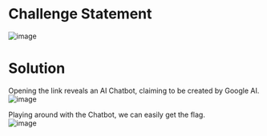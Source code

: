 # Challenge Statement

![image](https://github.com/user-attachments/assets/85ecc33d-2038-4bdc-8516-3d3532a48a0f)

# Solution
Opening the link reveals an AI Chatbot, claiming to be created by Google AI.  
![image](https://github.com/user-attachments/assets/c3cbb690-1c7f-4222-bdbd-bd960bf163e8)

Playing around with the Chatbot, we can easily get the flag.  
![image](https://github.com/user-attachments/assets/f7be0b3e-679e-4e93-bf8b-ea55a30375ac)
